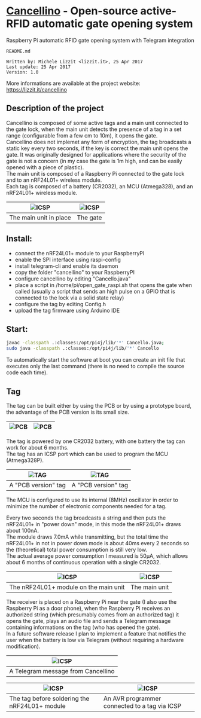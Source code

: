 # [Cancellino](https://lizzit.it/cancellino) - Open-source active-RFID automatic gate opening system
Raspberry Pi automatic RFID gate opening system with Telegram integration


    README.md
  
    Written by: Michele Lizzit <lizzit.it>, 25 Apr 2017
    Last update: 25 Apr 2017
    Version: 1.0

More informations are available at the project website: https://lizzit.it/cancellino  

## Description of the project
Cancellino is composed of some active tags and a main unit connected to the gate lock, when the main unit detects the presence of a tag in a set range (configurable from a few cm to 10m), it opens the gate.  
Cancellino does not implemet any form of encryption, the tag broadcasts a static key every two seconds, if the key is correct the main unit opens the gate. It was originally designed for applications where the security of the gate is not a concern (in my case the gate is 1m high, and can be easily opened with a piece of plastic).  
The main unit is composed of a Raspberry Pi connected to the gate lock and to an nRF24L01+ wireless module.  
Each tag is composed of a battery (CR2032), an MCU (Atmega328), and an nRF24L01+ wireless module.  

| ![ICSP](https://raw.githubusercontent.com/michelelizzit/cancellino/master/pictures/main3.jpg) | ![ICSP](https://raw.githubusercontent.com/michelelizzit/cancellino/master/pictures/overview.jpg) |
|---|---|
| The main unit in place | The gate |

## Install:

* connect the nRF24L01+ module to your RaspberryPI
* enable the SPI interface using raspi-config
* install telegram-cli and enable its daemon
* copy the folder "cancellino" to your RaspberryPI
* configure cancellino by editing "Cancello.java"
* place a script in /home/pi/open_gate_raspi.sh that opens the gate when called (usually a script that sends an high pulse on a GPIO that is connected to the lock via a solid state relay)
* configure the tag by editing Config.h
* upload the tag firmware using Arduino IDE


## Start:
```bash
javac -classpath .:classes:/opt/pi4j/lib/'*' Cancello.java;
sudo java -classpath .:classes:/opt/pi4j/lib/'*' Cancello
```
  
To automatically start the software at boot you can create an init file that executes only the last command (there is no need to compile the source code each time).  

## Tag
The tag can be built either by using the PCB or by using a prototype board, the advantage of the PCB version is its small size.  

| ![PCB](https://raw.githubusercontent.com/michelelizzit/cancellino/master/pictures/pcb_1.png) | ![PCB](https://raw.githubusercontent.com/michelelizzit/cancellino/master/pictures/pcb_2.png) |
|---|---|

The tag is powered by one CR2032 battery, with one battery the tag can work for about 6 months.  
The tag has an ICSP port which can be used to program the MCU (Atmega328P).  


| ![TAG](https://raw.githubusercontent.com/michelelizzit/cancellino/master/pictures/tag2.jpg) | ![TAG](https://raw.githubusercontent.com/michelelizzit/cancellino/master/pictures/tag3.jpg) |
|---|---|
| A "PCB version" tag | A "PCB version" tag |


The MCU is configured to use its internal (8MHz) oscillator in order to minimize the number of electronic components needed for a tag.  



Every two seconds the tag broadcasts a string and then puts the nRF24L01+ in "power down" mode, in this mode the nRF24L01+ draws about 100nA.  
The module draws 7.0mA while transmitting, but the total time the nRF24L01+ in not in power down mode is about 40ms every 2 seconds so the (theoretical) total power consumption is still very low.  
The actual average power consumption I measured is 50µA, which allows about 6 months of continuous operation with a single CR2032.  

| ![ICSP](https://raw.githubusercontent.com/michelelizzit/cancellino/master/pictures/main1.jpg) | ![ICSP](https://raw.githubusercontent.com/michelelizzit/cancellino/master/pictures/main2.jpg) |
|---|---|
| The nRF24L01+ module on the main unit | The main unit |

The receiver is placed on a Raspberry Pi near the gate (I also use the Raspberry Pi as a door phone), when the Raspberry Pi receives an authorized string (which presumably comes from an authorized tag) it opens the gate, plays an audio file and sends a Telegram message containing informations on the tag (who has opened the gate).  
In a future software release I plan to implement a feature that notifies the user when the battery is low via Telegram (without requiring a hardware modification). 

| ![ICSP](https://raw.githubusercontent.com/michelelizzit/cancellino/master/pictures/telegram_screenshot.jpg) |
|---|
| A Telegram message from Cancellino | 

| ![ICSP](https://raw.githubusercontent.com/michelelizzit/cancellino/master/pictures/tag1.jpg) | ![ICSP](https://raw.githubusercontent.com/michelelizzit/cancellino/master/pictures/tag_icsp.jpg) |
|---|---|
| The tag before soldering the nRF24L01+ module | An AVR programmer connected to a tag via ICSP |

